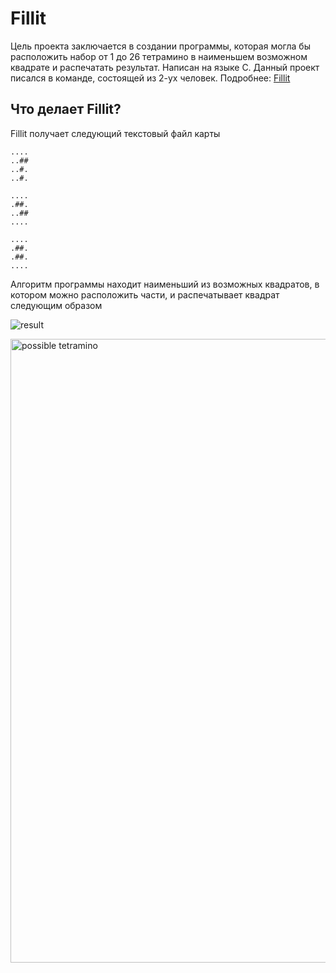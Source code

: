 # Fillit

Цель проекта заключается в создании программы, которая могла бы расположить набор от 1 до 26 тетрамино в наименьшем возможном квадрате и распечатать результат. Написан на языке C. Данный проект писался в команде, состоящей из 2-ух человек. Подробнее: [Fillit](https://github.com/G4S-LA/Fillit/blob/master/resources/fillit.en.pdf)

## Что делает Fillit?

Fillit получает следующий текстовый файл карты

```
....
..##
..#.
..#.

....
.##.
..##
....

....
.##.
.##.
....
```
Алгоритм программы находит наименьший из возможных квадратов, в котором можно расположить части, и распечатывает квадрат следующим образом

![result](https://user-images.githubusercontent.com/55051470/90858387-c64cbb00-e38e-11ea-91a8-7ad200fa30ae.png)


<img width="998" alt="possible tetramino" src="https://user-images.githubusercontent.com/55051470/90856324-5a685380-e38a-11ea-9ccc-f3c2f9658653.png">
